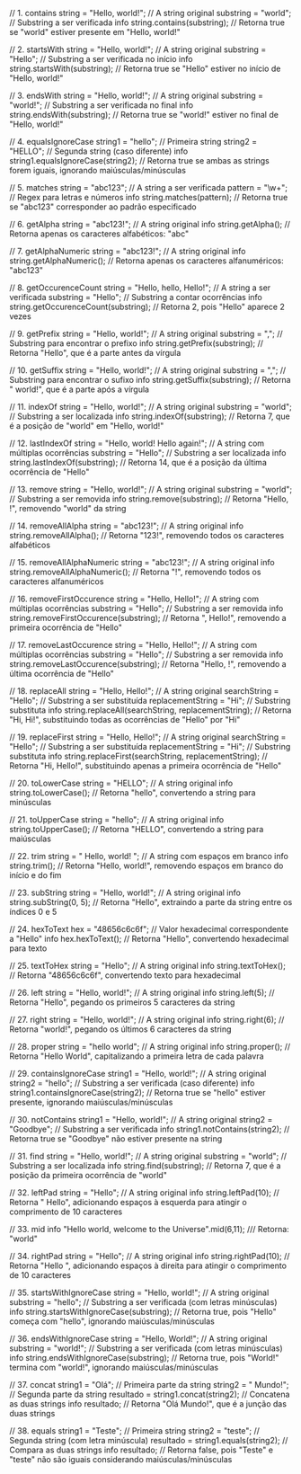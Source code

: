 // 1. contains
string = "Hello, world!"; // A string original
substring = "world"; // Substring a ser verificada
info string.contains(substring); // Retorna true se "world" estiver presente em "Hello, world!"

// 2. startsWith
string = "Hello, world!"; // A string original
substring = "Hello"; // Substring a ser verificada no início
info string.startsWith(substring); // Retorna true se "Hello" estiver no início de "Hello, world!"

// 3. endsWith
string = "Hello, world!"; // A string original
substring = "world!"; // Substring a ser verificada no final
info string.endsWith(substring); // Retorna true se "world!" estiver no final de "Hello, world!"

// 4. equalsIgnoreCase
string1 = "hello"; // Primeira string
string2 = "HELLO"; // Segunda string (caso diferente)
info string1.equalsIgnoreCase(string2); // Retorna true se ambas as strings forem iguais, ignorando maiúsculas/minúsculas

// 5. matches
string = "abc123"; // A string a ser verificada
pattern = "\\w+"; // Regex para letras e números
info string.matches(pattern); // Retorna true se "abc123" corresponder ao padrão especificado

// 6. getAlpha
string = "abc123!"; // A string original
info string.getAlpha(); // Retorna apenas os caracteres alfabéticos: "abc"

// 7. getAlphaNumeric
string = "abc123!"; // A string original
info string.getAlphaNumeric(); // Retorna apenas os caracteres alfanuméricos: "abc123"

// 8. getOccurenceCount
string = "Hello, hello, Hello!"; // A string a ser verificada
substring = "Hello"; // Substring a contar ocorrências
info string.getOccurenceCount(substring); // Retorna 2, pois "Hello" aparece 2 vezes

// 9. getPrefix
string = "Hello, world!"; // A string original
substring = ","; // Substring para encontrar o prefixo
info string.getPrefix(substring); // Retorna "Hello", que é a parte antes da vírgula

// 10. getSuffix
string = "Hello, world!"; // A string original
substring = ","; // Substring para encontrar o sufixo
info string.getSuffix(substring); // Retorna " world!", que é a parte após a vírgula

// 11. indexOf
string = "Hello, world!"; // A string original
substring = "world"; // Substring a ser localizada
info string.indexOf(substring); // Retorna 7, que é a posição de "world" em "Hello, world!"

// 12. lastIndexOf
string = "Hello, world! Hello again!"; // A string com múltiplas ocorrências
substring = "Hello"; // Substring a ser localizada
info string.lastIndexOf(substring); // Retorna 14, que é a posição da última ocorrência de "Hello"

// 13. remove
string = "Hello, world!"; // A string original
substring = "world"; // Substring a ser removida
info string.remove(substring); // Retorna "Hello, !", removendo "world" da string

// 14. removeAllAlpha
string = "abc123!"; // A string original
info string.removeAllAlpha(); // Retorna "123!", removendo todos os caracteres alfabéticos

// 15. removeAllAlphaNumeric
string = "abc123!"; // A string original
info string.removeAllAlphaNumeric(); // Retorna "!", removendo todos os caracteres alfanuméricos

// 16. removeFirstOccurence
string = "Hello, Hello!"; // A string com múltiplas ocorrências
substring = "Hello"; // Substring a ser removida
info string.removeFirstOccurence(substring); // Retorna ", Hello!", removendo a primeira ocorrência de "Hello"

// 17. removeLastOccurence
string = "Hello, Hello!"; // A string com múltiplas ocorrências
substring = "Hello"; // Substring a ser removida
info string.removeLastOccurence(substring); // Retorna "Hello, !", removendo a última ocorrência de "Hello"

// 18. replaceAll
string = "Hello, Hello!"; // A string original
searchString = "Hello"; // Substring a ser substituída
replacementString = "Hi"; // Substring substituta
info string.replaceAll(searchString, replacementString); // Retorna "Hi, Hi!", substituindo todas as ocorrências de "Hello" por "Hi"

// 19. replaceFirst
string = "Hello, Hello!"; // A string original
searchString = "Hello"; // Substring a ser substituída
replacementString = "Hi"; // Substring substituta
info string.replaceFirst(searchString, replacementString); // Retorna "Hi, Hello!", substituindo apenas a primeira ocorrência de "Hello"

// 20. toLowerCase
string = "HELLO"; // A string original
info string.toLowerCase(); // Retorna "hello", convertendo a string para minúsculas

// 21. toUpperCase
string = "hello"; // A string original
info string.toUpperCase(); // Retorna "HELLO", convertendo a string para maiúsculas

// 22. trim
string = "   Hello, world!   "; // A string com espaços em branco
info string.trim(); // Retorna "Hello, world!", removendo espaços em branco do início e do fim

// 23. subString
string = "Hello, world!"; // A string original
info string.subString(0, 5); // Retorna "Hello", extraindo a parte da string entre os índices 0 e 5

// 24. hexToText
hex = "48656c6c6f"; // Valor hexadecimal correspondente a "Hello"
info hex.hexToText(); // Retorna "Hello", convertendo hexadecimal para texto

// 25. textToHex
string = "Hello"; // A string original
info string.textToHex(); // Retorna "48656c6c6f", convertendo texto para hexadecimal

// 26. left
string = "Hello, world!"; // A string original
info string.left(5); // Retorna "Hello", pegando os primeiros 5 caracteres da string

// 27. right
string = "Hello, world!"; // A string original
info string.right(6); // Retorna "world!", pegando os últimos 6 caracteres da string

// 28. proper
string = "hello world"; // A string original
info string.proper(); // Retorna "Hello World", capitalizando a primeira letra de cada palavra

// 29. containsIgnoreCase
string1 = "Hello, world!"; // A string original
string2 = "hello"; // Substring a ser verificada (caso diferente)
info string1.containsIgnoreCase(string2); // Retorna true se "hello" estiver presente, ignorando maiúsculas/minúsculas

// 30. notContains
string1 = "Hello, world!"; // A string original
string2 = "Goodbye"; // Substring a ser verificada
info string1.notContains(string2); // Retorna true se "Goodbye" não estiver presente na string

// 31. find
string = "Hello, world!"; // A string original
substring = "world"; // Substring a ser localizada
info string.find(substring); // Retorna 7, que é a posição da primeira ocorrência de "world"

// 32. leftPad
string = "Hello"; // A string original
info string.leftPad(10); // Retorna "     Hello", adicionando espaços à esquerda para atingir o comprimento de 10 caracteres

// 33. mid
info "Hello world, welcome to the Universe".mid(6,11); /// Retorna: "world"

// 34. rightPad
string = "Hello"; // A string original
info string.rightPad(10); // Retorna "Hello     ", adicionando espaços à direita para atingir o comprimento de 10 caracteres

// 35. startsWithIgnoreCase
string = "Hello, world!"; // A string original
substring = "hello"; // Substring a ser verificada (com letras minúsculas)
info string.startsWithIgnoreCase(substring); // Retorna true, pois "Hello" começa com "hello", ignorando maiúsculas/minúsculas

// 36. endsWithIgnoreCase
string = "Hello, World!"; // A string original
substring = "world!"; // Substring a ser verificada (com letras minúsculas)
info string.endsWithIgnoreCase(substring); // Retorna true, pois "World!" termina com "world!", ignorando maiúsculas/minúsculas

// 37. concat
string1 = "Olá"; // Primeira parte da string
string2 = " Mundo!"; // Segunda parte da string
resultado = string1.concat(string2); // Concatena as duas strings
info resultado; // Retorna "Olá Mundo!", que é a junção das duas strings

// 38. equals
string1 = "Teste"; // Primeira string
string2 = "teste"; // Segunda string (com letra minúscula)
resultado = string1.equals(string2); // Compara as duas strings
info resultado; // Retorna false, pois "Teste" e "teste" não são iguais considerando maiúsculas/minúsculas
